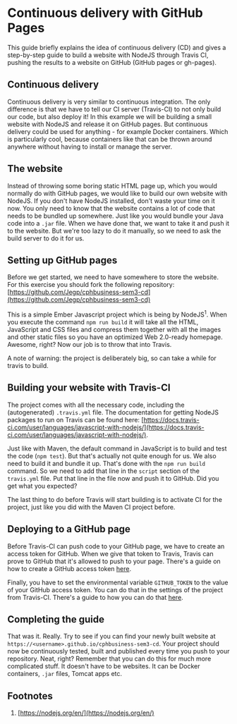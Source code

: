 # Continuous delivery with GitHub Pages

This guide briefly explains the idea of continuous delivery (CD) and gives a
step-by-step guide to build a website with NodeJS through Travis CI, pushing
the results to a website on GitHub (GitHub pages or gh-pages).

## Continuous delivery

Continuous delivery is very similar to continuous integration. The only
difference is that we have to tell our CI server (Travis-CI) to not
only build our code, but also deploy it! In this example we will be building
a small website with NodeJS and release it on GitHub pages. But continuous
delivery could be used for anything - for example Docker containers. Which is
particularly cool, because containers like that can be thrown around anywhere
without having to install or manage the server.

## The website
Instead of throwing some boring static HTML page up, which you would normally
do with GitHub pages, we would like to build our own website with NodeJS.
If you don't have NodeJS installed, don't waste your time on it now.
You only need to know that the website contains a lot of code that needs to
be bundled up somewhere. Just like you would bundle your Java code into a `.jar`
file. When we have done that, we want to take it and push it to the website.
But we're too lazy to do it manually, so we need to ask the build server to do
it for us.

## Setting up GitHub pages
Before we get started, we need to have somewhere to store the website.
For this exercise you should fork the following repository:
[https://github.com/Jegp/cphbusiness-sem3-cd](https://github.com/Jegp/cphbusiness-sem3-cd)

This is a simple Ember Javascript project which is being by NodeJS<sup>1</sup>.
When you execute the command `npm run build` it will take all the HTML, JavaScript and
CSS files and compress them together with all the images and other static files
so you have an optimized Web 2.0-ready homepage. Awesome, right? Now our
job is to throw that into Travis.

A note of warning: the project is deliberately big, so can take a while for
travis to build.

## Building your website with Travis-CI
The project comes with all the necessary code, including the (autogenerated) `.travis.yml` file.
The documentation for getting NodeJS packages to run on Travis can be found here: [https://docs.travis-ci.com/user/languages/javascript-with-nodejs/](https://docs.travis-ci.com/user/languages/javascript-with-nodejs/).

Just like with Maven, the default command in JavaScript is
to build and test the code (`npm test`). But that's actually not quite enough
for us. We also need to build it and bundle it up. That's done with the
`npm run build` command. So we need to add that line in the `script` section
of the `travis.yml` file. Put that line in the file now and push it to GitHub.
Did you get what you expected?

The last thing to do before Travis will start building is to activate CI for
the project, just like you did with the Maven CI project before.

## Deploying to a GitHub page
Before Travis-CI can push code to your GitHub page, we have to create an
access token for GitHub. When we give that token to Travis, Travis can prove
to GitHub that it's allowed to push to your page. There's a guide on how to
create a GitHub access token [here](https://help.github.com/articles/creating-a-personal-access-token-for-the-command-line/).

Finally, you have to set the environmental variable `GITHUB_TOKEN` to the
value of your GitHub access token. You can do that in the settings of the
project from Travis-CI. There's a guide to how you can do that
[here](https://docs.travis-ci.com/user/deployment/pages/#Setting-the-GitHub-token).

## Completing the guide
That was it. Really. Try to see if you can find your newly built website at
`https://<username>.github.io/cphbusiness-sem3-cd`.
Your project should now be continuously tested, built and
published every time you push to your repository. Neat, right? Remember that
you can do this for much more complicated stuff. It doesn't have to be websites.
It can be Docker containers, `.jar` files, Tomcat apps etc.

## Footnotes

1. [https://nodejs.org/en/](https://nodejs.org/en/)
